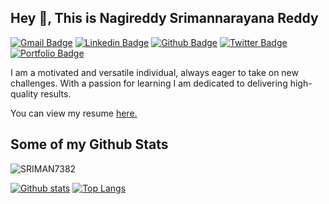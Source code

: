 ## Hey 👋, This is Nagireddy Srimannarayana Reddy
[![Gmail Badge](https://img.shields.io/badge/-applenagireddy@gmail.com-c14438?style=flat&logo=Gmail&logoColor=white&link=mailto:applenagireddy@gmail.com)](mailto:applenagireddy@gmail.com) 
[![Linkedin Badge](https://img.shields.io/badge/-srimannarayanareddy-6a64531a8-0072b1?style=flat&logo=Linkedin&logoColor=white&link=https://www.linkedin.com/in/srimannarayanareddy-6a64531a8/)](https://www.linkedin.com/in/srimannarayanareddy-6a64531a8/) [![Github Badge](https://img.shields.io/badge/-SRIMAN7382-grey?style=flat&logo=github&logoColor=white&link=https://github.com/SRIMAN7382/)](https://www.github.com/SRIMAN7382/) [![Twitter Badge](https://img.shields.io/badge/-SRIMANN18069038-00acee?style=flat&logo=twitter&logoColor=white&link=https://twitter.com/SRIMANN18069038/)](https://www.twitter.com/SRIMANN18069038/) [![Portfolio Badge](https://img.shields.io/badge/portfolio-web-blue?style=flat&link=https://nsnr.site//)](https://nsnr.site//) <p align='left'>I am a motivated and versatile individual, always eager to take on new challenges. With a passion for learning I am dedicated to delivering high-quality results.</p><p align='left'> You can view my resume <a href='https://drive.google.com/file/d/1GBTr-GtU6P_6k7q-b9_QhtVXHPY9PV5H/view ' target=_blank><u>here</u>.</a></p>
## Some of my Github Stats
<p align=left> <img src=https://komarev.com/ghpvc/?username=SRIMAN7382 alt=SRIMAN7382 /> </p>

[![Github stats](https://github-readme-stats.vercel.app/api?username=SRIMAN7382&show_icons=true&include_all_commits=true)](https://github.com/SRIMAN7382/github-readme-stats)
[![Top Langs](https://github-readme-stats.vercel.app/api/top-langs/?username=SRIMAN7382&layout=compact)](https://github.com/SRIMAN7382/github-readme-stats)
